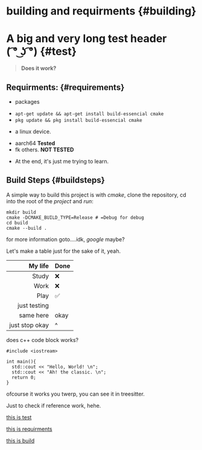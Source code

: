 # building and requirments {#building}

# A big and very long test header **( ͡° ͜ʖ ͡°)** {#test}

> **Does it work?** 

## Requirments: {#requirements}

- packages

* `apt-get update && apt-get install build-essencial cmake`
* `pkg update && pkg install build-essencial cmake`

- a linux device.

* aarch64 **Tested**
* fk others. **NOT TESTED**

- At the end, it's just me trying to learn.

## Build Steps {#buildsteps}

A simple way to build this project is with _cmake_, clone the repository, cd into the root of the _project_ and _run_:

    mkdir build
    cmake -DCMAKE_BUILD_TYPE=Release # =Debug for debug
    cd build
    cmake --build .

for more information goto....idk, _google_ maybe?

Let's make a table just for the sake of it, yeah.

|        My life | Done |
| -------------: | :--- |
|          Study | ❌   |
|           Work | ❌   |
|           Play | ✅   |
|   just testing |      |
|      same here | okay |
| just stop okay | ^    |

does c++ code block works?

```{.cpp}
#include <iostream>

int main(){
  std::cout << "Hello, World! \n";
  std::cout << "Ah! the classic. \n";
  return 0;
}
```

ofcourse it works you twerp, you can see it in treesitter.

Just to check if reference work, hehe.

[this is test](#test)

[this is requirments](#requirments)

[this is build](#buildsteps)
